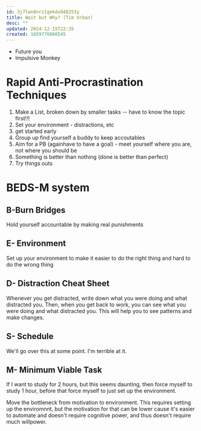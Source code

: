 ```yaml
---
id: 3j7lwn8nrz1gekdu948253y
title: Wait but Why? (Tim Urban)
desc: ""
updated: 2024-12-15T22:35
created: 1659776066545
---
```

- Future you
- Impulsive Monkey

# Rapid Anti-Procrastination Techniques

1. Make a List, broken down by smaller tasks
   \-- have to know the topic first!!!
2. Set your environment - distractions, etc
3. get started early 
4. Group up find yourself a buddy to keep accoutables
5. Aim for a PB (againhave to have a goal) - meet yourself where you are, not where you should be
6. Something is better than nothing (done is better than perfect)
7. Try things outs

# BEDS-M system

## B-Burn Bridges

Hold yourself accountable by making real punishments

## E- Environment

Set up your environment to make it easier to do the right thing and hard to do the wrong thing

## D- Distraction Cheat Sheet

Whenever you get distracted, write down what you were doing and what distracted you. Then, when you get back to work, you can see what you were doing and what distracted you. This will help you to see patterns and make changes.

## S- Schedule

We'll go over this at some point. I'm terrible at it.

## M- Minimum Viable Task

If I want to study for 2 hours, but this seems daunting, then force myself to study 1 hour, before that force myself to just set up the environment.

Move the bottleneck from motivation to environment. This requires setting up the enviromnnt, but the motivation for that can be lower cause it's easier to automate and doesn't require cognitive power, and thus doesn't require much willpower.

